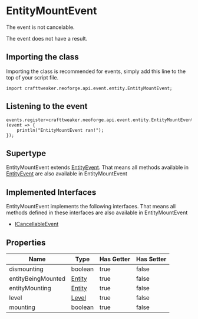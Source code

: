 # EntityMountEvent

The event is not cancelable.

The event does not have a result.

## Importing the class

Importing the class is recommended for events, simply add this line to the top of your script file.
```zenscript
import crafttweaker.neoforge.api.event.entity.EntityMountEvent;
```


## Listening to the event

```zenscript
events.register<crafttweaker.neoforge.api.event.entity.EntityMountEvent>(event => {
    println("EntityMountEvent ran!");
});
```


## Supertype

EntityMountEvent extends [EntityEvent](/neoforge/api/event/entity/EntityEvent). That means all methods available in [EntityEvent](/neoforge/api/event/entity/EntityEvent) are also available in EntityMountEvent

## Implemented Interfaces
EntityMountEvent implements the following interfaces. That means all methods defined in these interfaces are also available in EntityMountEvent

- [ICancellableEvent](/neoforge/api/event/ICancellableEvent)

## Properties

|        Name        |                 Type                 | Has Getter | Has Setter |
|--------------------|--------------------------------------|------------|------------|
| dismounting        | boolean                              | true       | false      |
| entityBeingMounted | [Entity](/vanilla/api/entity/Entity) | true       | false      |
| entityMounting     | [Entity](/vanilla/api/entity/Entity) | true       | false      |
| level              | [Level](/vanilla/api/world/Level)    | true       | false      |
| mounting           | boolean                              | true       | false      |

